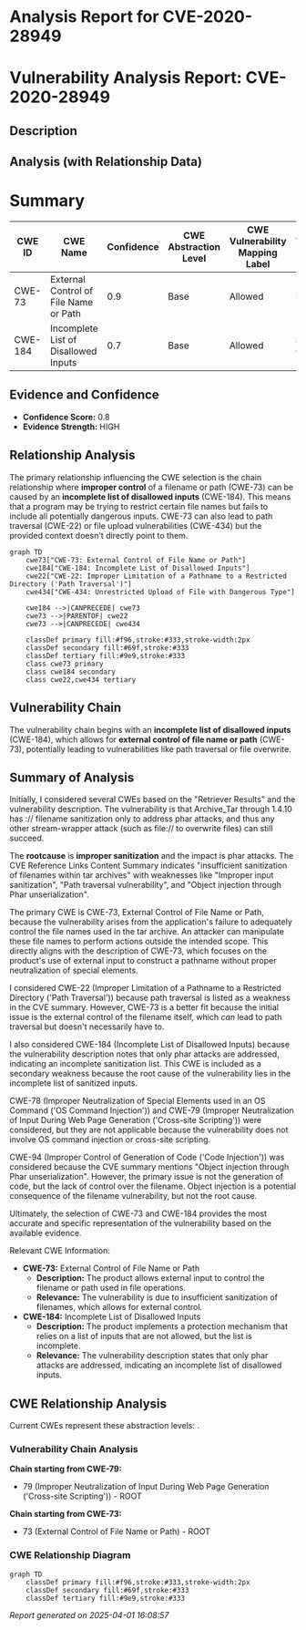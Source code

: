 # Analysis Report for CVE-2020-28949

# Vulnerability Analysis Report: CVE-2020-28949

## Description



## Analysis (with Relationship Data)

# Summary

| CWE ID | CWE Name | Confidence | CWE Abstraction Level | CWE Vulnerability Mapping Label | CWE-Vulnerability Mapping Notes |
|---|---|---|---|---|---|
| CWE-73 | External Control of File Name or Path | 0.9 | Base | Allowed | Primary CWE |
| CWE-184 | Incomplete List of Disallowed Inputs | 0.7 | Base | Allowed | Secondary CWE |

## Evidence and Confidence

*   **Confidence Score:** 0.8
*   **Evidence Strength:** HIGH

## Relationship Analysis

The primary relationship influencing the CWE selection is the chain relationship where **improper control** of a filename or path (CWE-73) can be caused by an **incomplete list of disallowed inputs** (CWE-184). This means that a program may be trying to restrict certain file names but fails to include all potentially dangerous inputs. CWE-73 can also lead to path traversal (CWE-22) or file upload vulnerabilities (CWE-434) but the provided context doesn't directly point to them.

```mermaid
graph TD
    cwe73["CWE-73: External Control of File Name or Path"]
    cwe184["CWE-184: Incomplete List of Disallowed Inputs"]
    cwe22["CWE-22: Improper Limitation of a Pathname to a Restricted Directory ('Path Traversal')"]
    cwe434["CWE-434: Unrestricted Upload of File with Dangerous Type"]

    cwe184 -->|CANPRECEDE| cwe73
    cwe73 -->|PARENTOF| cwe22
    cwe73 -->|CANPRECEDE| cwe434

    classDef primary fill:#f96,stroke:#333,stroke-width:2px
    classDef secondary fill:#69f,stroke:#333
    classDef tertiary fill:#9e9,stroke:#333
    class cwe73 primary
    class cwe184 secondary
    class cwe22,cwe434 tertiary
```

## Vulnerability Chain

The vulnerability chain begins with an **incomplete list of disallowed inputs** (CWE-184), which allows for **external control of file name or path** (CWE-73), potentially leading to vulnerabilities like path traversal or file overwrite.

## Summary of Analysis

Initially, I considered several CWEs based on the "Retriever Results" and the vulnerability description. The vulnerability is that Archive_Tar through 1.4.10 has :// filename sanitization only to address phar attacks, and thus any other stream-wrapper attack (such as file:// to overwrite files) can still succeed.

The **rootcause** is **improper sanitization** and the impact is phar attacks. The CVE Reference Links Content Summary indicates "insufficient sanitization of filenames within tar archives" with weaknesses like "Improper input sanitization", "Path traversal vulnerability", and "Object injection through Phar unserialization".

The primary CWE is CWE-73, External Control of File Name or Path, because the vulnerability arises from the application's failure to adequately control the file names used in the tar archive. An attacker can manipulate these file names to perform actions outside the intended scope. This directly aligns with the description of CWE-73, which focuses on the product's use of external input to construct a pathname without proper neutralization of special elements.

I considered CWE-22 (Improper Limitation of a Pathname to a Restricted Directory ('Path Traversal')) because path traversal is listed as a weakness in the CVE summary. However, CWE-73 is a better fit because the initial issue is the external control of the filename itself, which *can* lead to path traversal but doesn't necessarily have to.

I also considered CWE-184 (Incomplete List of Disallowed Inputs) because the vulnerability description notes that only phar attacks are addressed, indicating an incomplete sanitization list. This CWE is included as a secondary weakness because the root cause of the vulnerability lies in the incomplete list of sanitized inputs.

CWE-78 (Improper Neutralization of Special Elements used in an OS Command ('OS Command Injection')) and CWE-79 (Improper Neutralization of Input During Web Page Generation ('Cross-site Scripting')) were considered, but they are not applicable because the vulnerability does not involve OS command injection or cross-site scripting.

CWE-94 (Improper Control of Generation of Code ('Code Injection')) was considered because the CVE summary mentions "Object injection through Phar unserialization". However, the primary issue is not the generation of code, but the lack of control over the filename. Object injection is a potential consequence of the filename vulnerability, but not the root cause.

Ultimately, the selection of CWE-73 and CWE-184 provides the most accurate and specific representation of the vulnerability based on the available evidence.

Relevant CWE Information:

*   **CWE-73:** External Control of File Name or Path
    *   **Description:** The product allows external input to control the filename or path used in file operations.
    *   **Relevance:** The vulnerability is due to insufficient sanitization of filenames, which allows for external control.
*   **CWE-184:** Incomplete List of Disallowed Inputs
    *   **Description:** The product implements a protection mechanism that relies on a list of inputs that are not allowed, but the list is incomplete.
    *   **Relevance:** The vulnerability description states that only phar attacks are addressed, indicating an incomplete list of disallowed inputs.


## CWE Relationship Analysis

Current CWEs represent these abstraction levels: .


### Vulnerability Chain Analysis

**Chain starting from CWE-79:**
- 79 (Improper Neutralization of Input During Web Page Generation ('Cross-site Scripting')) - ROOT


**Chain starting from CWE-73:**
- 73 (External Control of File Name or Path) - ROOT



### CWE Relationship Diagram

```mermaid
graph TD
    classDef primary fill:#f96,stroke:#333,stroke-width:2px
    classDef secondary fill:#69f,stroke:#333
    classDef tertiary fill:#9e9,stroke:#333
```



*Report generated on 2025-04-01 16:08:57*
